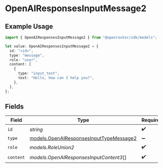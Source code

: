 # OpenAIResponsesInputMessage2

## Example Usage

```typescript
import { OpenAIResponsesInputMessage2 } from "@openrouter/sdk/models";

let value: OpenAIResponsesInputMessage2 = {
  id: "<id>",
  type: "message",
  role: "user",
  content: [
    {
      type: "input_text",
      text: "Hello, how can I help you?",
    },
  ],
};
```

## Fields

| Field                                                                                    | Type                                                                                     | Required                                                                                 | Description                                                                              |
| ---------------------------------------------------------------------------------------- | ---------------------------------------------------------------------------------------- | ---------------------------------------------------------------------------------------- | ---------------------------------------------------------------------------------------- |
| `id`                                                                                     | *string*                                                                                 | :heavy_check_mark:                                                                       | N/A                                                                                      |
| `type`                                                                                   | [models.OpenAIResponsesInputTypeMessage2](../models/openairesponsesinputtypemessage2.md) | :heavy_minus_sign:                                                                       | N/A                                                                                      |
| `role`                                                                                   | *models.RoleUnion2*                                                                      | :heavy_check_mark:                                                                       | N/A                                                                                      |
| `content`                                                                                | *models.OpenAIResponsesInputContent3*[]                                                  | :heavy_check_mark:                                                                       | N/A                                                                                      |